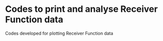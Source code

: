 # Codes to print and analyse Receiver Function data

Codes developed for plotting Receiver Function data
